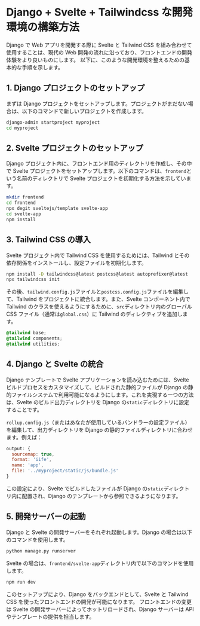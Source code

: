 # Django + Svelte + Tailwindcss な開発環境の構築方法

Django で Web アプリを開発する際に Svelte と Tailwind CSS を組み合わせて使用することは、現代の Web 開発の流れに沿っており、フロントエンドの開発体験をより良いものにします。
以下に、このような開発環境を整えるための基本的な手順を示します。

## 1. Django プロジェクトのセットアップ

まずは Django プロジェクトをセットアップします。プロジェクトがまだない場合は、以下のコマンドで新しいプロジェクトを作成します。

```bash
django-admin startproject myproject
cd myproject
```

## 2. Svelte プロジェクトのセットアップ

Django プロジェクト内に、フロントエンド用のディレクトリを作成し、その中で Svelte プロジェクトをセットアップします。以下のコマンドは、`frontend`という名前のディレクトリで Svelte プロジェクトを初期化する方法を示しています。

```bash
mkdir frontend
cd frontend
npx degit sveltejs/template svelte-app
cd svelte-app
npm install
```

## 3. Tailwind CSS の導入

Svelte プロジェクト内で Tailwind CSS を使用するためには、Tailwind とその依存関係をインストールし、設定ファイルを初期化します。

```bash
npm install -D tailwindcss@latest postcss@latest autoprefixer@latest
npx tailwindcss init
```

その後、`tailwind.config.js`ファイルと`postcss.config.js`ファイルを編集して、Tailwind をプロジェクトに統合します。また、Svelte コンポーネント内で Tailwind のクラスを使えるようにするために、`src`ディレクトリ内のグローバル CSS ファイル（通常は`global.css`）に Tailwind のディレクティブを追加します。

```css
@tailwind base;
@tailwind components;
@tailwind utilities;
```

## 4. Django と Svelte の統合

Django テンプレートで Svelte アプリケーションを読み込むためには、Svelte ビルドプロセスをカスタマイズして、ビルドされた静的ファイルが Django の静的ファイルシステムで利用可能になるようにします。これを実現する一つの方法は、Svelte のビルド出力ディレクトリを Django の`static`ディレクトリに設定することです。

`rollup.config.js`（またはあなたが使用しているバンドラーの設定ファイル）を編集して、出力ディレクトリを Django の静的ファイルディレクトリに合わせます。例えば：

```js
output: {
  sourcemap: true,
  format: 'iife',
  name: 'app',
  file: '../myproject/static/js/bundle.js'
}
```

この設定により、Svelte でビルドしたファイルが Django の`static`ディレクトリ内に配置され、Django のテンプレートから参照できるようになります。

## 5. 開発サーバーの起動

Django と Svelte の開発サーバーをそれぞれ起動します。Django の場合は以下のコマンドを使用します。

```bash
python manage.py runserver
```

Svelte の場合は、`frontend/svelte-app`ディレクトリ内で以下のコマンドを使用します。

```bash
npm run dev
```

このセットアップにより、Django をバックエンドとして、Svelte と Tailwind CSS を使ったフロントエンドの開発が可能になります。
フロントエンドの変更は Svelte の開発サーバーによってホットリロードされ、Django サーバーは API やテンプレートの提供を担当します。
